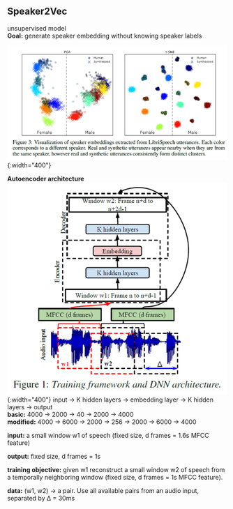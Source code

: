 ## **Speaker2Vec**

unsupervised model  
**Goal:** generate speaker embedding without knowing speaker labels

![objective](./img_objective.png){:width="400"}

**Autoencoder architecture**  
![model](./img_model.png){:width="400"}
input -> K hidden layers -> embedding layer -> K hidden layers -> output  
**basic:** 4000 -> 2000 -> 40 -> 2000 -> 4000  
**modified:** 4000 -> 6000 -> 2000 -> 256 -> 2000 -> 6000 -> 4000

**input:** a small window w1 of speech (fixed size, d frames = 1.6s MFCC feature)

**output:** fixed size, d frames = 1s

**training objective:** given w1 reconstruct a small window w2 of speech from a temporally neighboring window (fixed size, d frames = 1s MFCC feature).

**data:** (w1, w2) -> a pair. Use all available pairs from an audio input, separated by ∆ = 30ms
